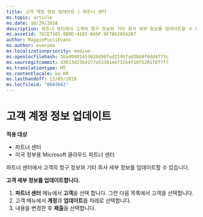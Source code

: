 ```yaml
---
title: 고객 계정 정보 업데이트 | 파트너 센터
ms.topic: article
ms.date: 10/29/2018
description: 파트너 센터에서 고객의 청구 정보와 기타 회사 세부 정보를 업데이트할 수 있습니다.
ms.assetid: 7ECE7165-0B0D-4183-845F-9F7B62056207
author: MaggiePucciEvans
ms.author: evansma
ms.localizationpriority: medium
ms.openlocfilehash: 5ba40901453620d98fad2195fad3bb8f6dd4773c
ms.sourcegitcommit: d3613d23bd177a53381ebf32b4f1075201f8f7f7
ms.translationtype: MT
ms.contentlocale: ko-KR
ms.lasthandoff: 12/05/2018
ms.locfileid: "8683662"
---
```

# <a name="update-customer-account-info"></a>고객 계정 정보 업데이트

**적용 대상**

-  파트너 센터
-  미국 정부용 Microsoft 클라우드 파트너 센터


파트너 센터에서 고객의 청구 정보와 기타 회사 세부 정보를 업데이트할 수 있습니다.

**고객 세부 정보를 업데이트합니다.**

1.  **파트너 센터** 메뉴에서 **고객**을 선택 합니다. 그런 다음 목록에서 고객을 선택합니다.
2.  고객 메뉴에서 **계정**과 **업데이트**를 차례로 선택합니다.
3.  내용을 변경한 후 **제출**을 선택합니다.

 

 



